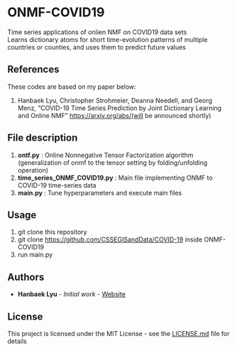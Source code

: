 # ONMF-COVID19
Time series applications of onlien NMF on COVID19 data sets \
Learns dictionary atoms for short time-evolution patterns of multiple countries or counties, and uses them to predict future values

## References

These codes are based on my paper below: 
  1. Hanbaek Lyu, Christopher Strohmeier, Deanna Needell, and Georg Menz, 
     “COVID-19 Time Series Prediction by Joint Dictionary Learning and Online NMF” 
     https://arxiv.org/abs/(will be announced shortly)

## File description 

  1. **ontf.py** : Online Nonnegative Tensor Factorization algorithm (generalization of onmf to the tensor setting by folding/unfolding operation)
  2. **time_series_ONMF_COVID19.py** : Main file implementing ONMF to COVID-19 time-series data  
  3. **main.py** : Tune hyperparameters and execute main files

## Usage
  1. git clone this repository
  2. git clone https://github.com/CSSEGISandData/COVID-19 inside ONMF-COVID19
  3. run main.py 
  
## Authors

* **Hanbaek Lyu** - *Initial work* - [Website](https://hanbaeklyu.com)

## License

This project is licensed under the MIT License - see the [LICENSE.md](LICENSE.md) file for details
